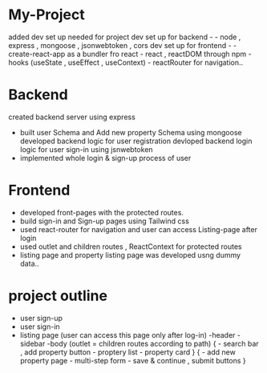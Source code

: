 # My-Project

added dev set up needed for project 
  dev set up for backend - 
    - node , express , mongoose , jsonwebtoken , cors 
  dev set up for frontend -
    - create-react-app as a bundler fro react
    - react , reactDOM   through npm
    - hooks (useState , useEffect , useContext)
    - reactRouter for navigation.. 
# Backend

 created backend server using express
 - built user Schema and Add new property Schema using mongoose
 developed backend logic for  user registration
 devloped backend login logic for user sign-in using jsnwebtoken 
 - implemented whole login & sign-up process of user

# Frontend 

 - developed front-pages with the protected routes.    
 - build sign-in and Sign-up pages using Tailwind css
 - used react-router for navigation and user can access Listing-page after login
 - used outlet and children routes , ReactContext for protected routes
 - listing page and property listing page was developed usng dummy data..


# project outline 
 
  - user sign-up
  - user sign-in
  - listing page (user can access this page only after log-in)
        -header
        -sidebar
        -body (outlet = children routes according to path)
        {
            - search bar , add property button
            - proptery list 
               - property card
        }
        {
             - add new property page
              - multi-step form
              - save & continue  , submit buttons
        }


